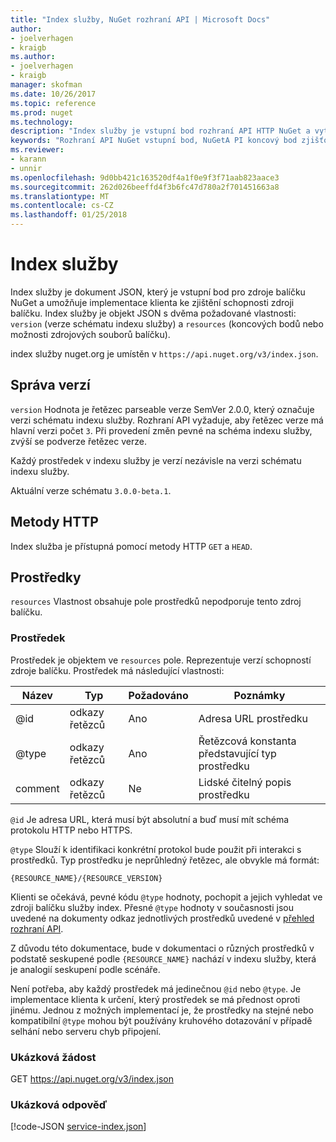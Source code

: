 ```yaml
---
title: "Index služby, NuGet rozhraní API | Microsoft Docs"
author:
- joelverhagen
- kraigb
ms.author:
- joelverhagen
- kraigb
manager: skofman
ms.date: 10/26/2017
ms.topic: reference
ms.prod: nuget
ms.technology: 
description: "Index služby je vstupní bod rozhraní API HTTP NuGet a vytvoří výčet možností serveru."
keywords: "Rozhraní API NuGet vstupní bod, NuGetA PI koncový bod zjišťování"
ms.reviewer:
- karann
- unnir
ms.openlocfilehash: 9d0bb421c163520df4a1f0e9f3f71aab823aace3
ms.sourcegitcommit: 262d026beeffd4f3b6fc47d780a2f701451663a8
ms.translationtype: MT
ms.contentlocale: cs-CZ
ms.lasthandoff: 01/25/2018
---
```

# <a name="service-index"></a>Index služby

Index služby je dokument JSON, který je vstupní bod pro zdroje balíčku NuGet a umožňuje implementace klienta ke zjištění schopnosti zdroji balíčku. Index služby je objekt JSON s dvěma požadované vlastnosti: `version` (verze schématu indexu služby) a `resources` (koncových bodů nebo možnosti zdrojových souborů balíčku).

index služby nuget.org je umístěn v `https://api.nuget.org/v3/index.json`.

## <a name="versioning"></a>Správa verzí

`version` Hodnota je řetězec parseable verze SemVer 2.0.0, který označuje verzi schématu indexu služby.
Rozhraní API vyžaduje, aby řetězec verze má hlavní verzi počet `3`. Při provedení změn pevné na schéma indexu služby, zvýší se podverze řetězec verze.

Každý prostředek v indexu služby je verzí nezávisle na verzi schématu indexu služby.

Aktuální verze schématu `3.0.0-beta.1`.

## <a name="http-methods"></a>Metody HTTP

Index služba je přístupná pomocí metody HTTP `GET` a `HEAD`.

## <a name="resources"></a>Prostředky

`resources` Vlastnost obsahuje pole prostředků nepodporuje tento zdroj balíčku.

### <a name="resource"></a>Prostředek

Prostředek je objektem ve `resources` pole. Reprezentuje verzí schopností zdroje balíčku. Prostředek má následující vlastnosti:

Název          | Typ   | Požadováno | Poznámky
------------- | ------ | -------- | -----
@id           | odkazy řetězců | Ano      | Adresa URL prostředku
@type         | odkazy řetězců | Ano      | Řetězcová konstanta představující typ prostředku
comment       | odkazy řetězců | Ne       | Lidské čitelný popis prostředku

`@id` Je adresa URL, která musí být absolutní a buď musí mít schéma protokolu HTTP nebo HTTPS.

`@type` Slouží k identifikaci konkrétní protokol bude použit při interakci s prostředků. Typ prostředku je neprůhledný řetězec, ale obvykle má formát:

    {RESOURCE_NAME}/{RESOURCE_VERSION}

Klienti se očekává, pevné kódu `@type` hodnoty, pochopit a jejich vyhledat ve zdroji balíčku služby index. Přesné `@type` hodnoty v současnosti jsou uvedené na dokumenty odkaz jednotlivých prostředků uvedené v [přehled rozhraní API](overview.md#resources-and-schema).

Z důvodu této dokumentace, bude v dokumentaci o různých prostředků v podstatě seskupené podle `{RESOURCE_NAME}` nachází v indexu služby, která je analogií seskupení podle scénáře. 

Není potřeba, aby každý prostředek má jedinečnou `@id` nebo `@type`. Je implementace klienta k určení, který prostředek se má přednost oproti jinému. Jednou z možných implementací je, že prostředky na stejné nebo kompatibilní `@type` mohou být používány kruhového dotazování v případě selhání nebo serveru chyb připojení.

### <a name="sample-request"></a>Ukázková žádost

GET https://api.nuget.org/v3/index.json

### <a name="sample-response"></a>Ukázková odpověď

[!code-JSON [service-index.json](./_data/service-index.json)]
